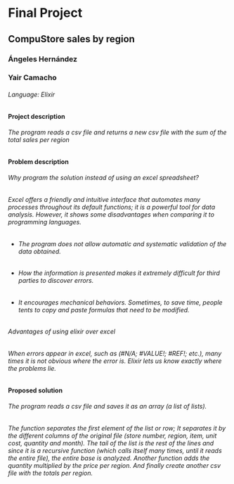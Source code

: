# Final Project
## CompuStore sales by region

### Ángeles Hernández 
### Yair Camacho

###### Language: Elixir 

#### Project description

###### The program reads a csv file and returns a new csv file with the sum of the total sales per region

#### Problem description

###### Why program the solution instead of using an excel spreadsheet? 
###### Excel offers a friendly and intuitive interface that automates many processes throughout its default functions; it is a powerful tool for data analysis. However, it shows some disadvantages when comparing it to programming languages.
- ###### The program does not allow automatic and systematic validation of the data obtained.
- ###### How the information is presented makes it extremely difficult for third parties to discover errors.
- ###### It encourages mechanical behaviors. Sometimes, to save time, people tents to copy and paste formulas that need to be modified.

###### Advantages of using elixir over excel
###### When errors appear in excel, such as (#N/A; #VALUE!; #REF!; etc.), many times it is not obvious where the error is. Elixir lets us know exactly where the problems lie.

#### Proposed solution

###### The program reads a csv file and saves it as an array (a list of lists).
###### The function separates the first element of the list or row; It separates it by the different columns of the original file (store number, region, item, unit cost, quantity and month). The tail of the list is the rest of the lines and since it is a recursive function (which calls itself many times, until it reads the entire file), the entire base is analyzed. Another function adds the quantity multiplied by the price per region. And finally create another csv file with the totals per region.
